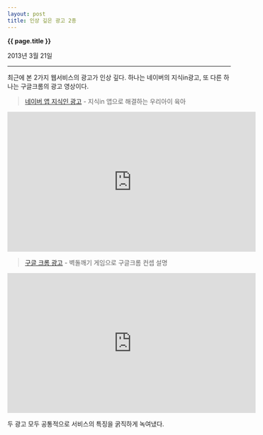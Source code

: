 ```yaml
---
layout: post
title: 인상 깊은 광고 2종
---
```


**{{ page.title }}** <p class="meta">2013년 3월 21일</p>


---


최근에 본 2가지 웹서비스의 광고가 인상 깊다. 하나는 네이버의 지식in광고, 또 다른 하나는 구글크롬의 광고 영상이다.  

> [네이버 앱 지식인 광고](http://www.youtube.com/watch?v=zixmVa_EyGQ) - 지식in 앱으로 해결하는 우리아이 육아

<iframe width="560" height="315" src="http://www.youtube.com/embed/zixmVa_EyGQ" frameborder="0" allowfullscreen></iframe>

> 


> [구글 크롬 광고](http://www.youtube.com/watch?v=SHZFsJKlsuA)  - 벽돌깨기 게임으로 구글크롬 컨셉 설명 
>

<iframe width="560" height="315" src="http://www.youtube.com/embed/SHZFsJKlsuA" frameborder="0" allowfullscreen></iframe>


두 광고 모두 공통적으로 서비스의 특징을 굵직하게 녹여냈다.  
